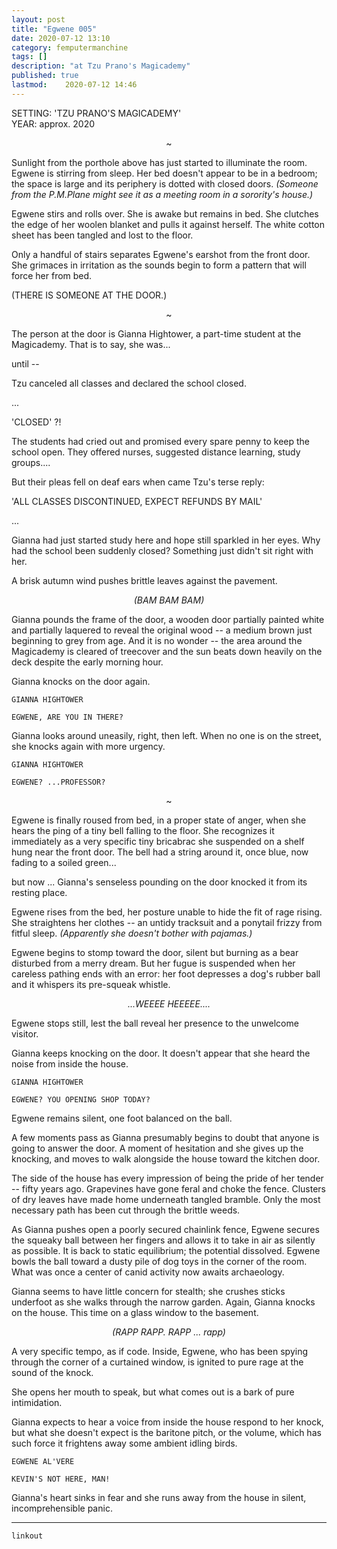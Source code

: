 ```yaml
---
layout: post
title: "Egwene 005"
date: 2020-07-12 13:10
category: femputermanchine
tags: []
description: "at Tzu Prano's Magicademy"
published: true
lastmod:	2020-07-12 14:46
---
```

[//]: # ( 7/12/20  -added)

SETTING: 'TZU PRANO'S MAGICADEMY'<br/>
YEAR: approx. 2020

<center>~</center>

Sunlight from the porthole above has just started to illuminate the room. Egwene is stirring from sleep. Her bed doesn't appear to be in a bedroom; the space is large and its periphery is dotted with closed doors. <i>(Someone from the P.M.Plane might see it as a meeting room in a sorority's house.)</i>

Egwene stirs and rolls over. She is awake but remains in bed. She clutches the edge of her woolen blanket and pulls it against herself. The white cotton sheet has been tangled and lost to the floor.

Only a handful of stairs separates Egwene's earshot from the front door. She grimaces in irritation as the sounds begin to form a pattern that will force her from bed.

(THERE IS SOMEONE AT THE DOOR.)

<center>~</center>

The person at the door is Gianna Hightower, a part-time student at the Magicademy. That is to say, she was...

until --

Tzu canceled all classes and declared the school closed.

...

'CLOSED' ?!

The students had cried out and promised every spare penny to keep the school open. They offered nurses, suggested distance learning, study groups.... 

But their pleas fell on deaf ears when came Tzu's terse reply:

'ALL CLASSES DISCONTINUED, EXPECT REFUNDS BY MAIL'

...

Gianna had just started study here and hope still sparkled in her eyes. Why had the school been suddenly closed? Something just didn't sit right with her. 

A brisk autumn wind pushes brittle leaves against the pavement.

<center><i>(BAM BAM BAM)</i></center>

Gianna pounds the frame of the door, a wooden door partially painted white and partially laquered to reveal the original wood -- a medium brown just beginning to grey from age. And it is no wonder -- the area around the Magicademy is cleared of treecover and the sun beats down heavily on the deck despite the early morning hour.

Gianna knocks on the door again.

```
GIANNA HIGHTOWER

EGWENE, ARE YOU IN THERE? 
```

Gianna looks around uneasily, right, then left. When no one is on the street, she knocks again with more urgency.

```
GIANNA HIGHTOWER

EGWENE? ...PROFESSOR?
```

<center>~</center>

Egwene is finally roused from bed, in a proper state of anger, when she hears the ping of a tiny bell falling to the floor. She recognizes it immediately as a very specific tiny bricabrac she suspended on a shelf hung near the front door. The bell had a string around it, once blue, now fading to a soiled green...

but now ... Gianna's senseless pounding on the door knocked it from its resting place.

Egwene rises from the bed, her posture unable to hide the fit of rage rising. She straightens her clothes -- an untidy tracksuit and a ponytail frizzy from fitful sleep. <i>(Apparently she doesn't bother with pajamas.)</i>

Egwene begins to stomp toward the door, silent but burning as a bear disturbed from a merry dream. But her fugue is suspended when her careless pathing ends with an error: her foot depresses a dog's rubber ball and it whispers its pre-squeak whistle.

<center><i>...WEEEE HEEEEE....</i></center>

Egwene stops still, lest the ball reveal her presence to the unwelcome visitor.

Gianna keeps knocking on the door. It doesn't appear that she heard the noise from inside the house.

```
GIANNA HIGHTOWER

EGWENE? YOU OPENING SHOP TODAY?
```

Egwene remains silent, one foot balanced on the ball.

A few moments pass as Gianna presumably begins to doubt that anyone is going to answer the door. A moment of hesitation and she gives up the knocking, and moves to walk alongside the house toward the kitchen door.

The side of the house has every impression of being the pride of her tender -- fifty years ago. Grapevines have gone feral and choke the fence. Clusters of dry leaves have made home underneath tangled bramble. Only the most necessary path has been cut through the brittle weeds.

As Gianna pushes open a poorly secured chainlink fence, Egwene secures the squeaky ball between her fingers and allows it to take in air as silently as possible. It is back to static equilibrium; the potential dissolved. Egwene bowls the ball toward a dusty pile of dog toys in the corner of the room. What was once a center of canid activity now awaits archaeology.

Gianna seems to have little concern for stealth; she crushes sticks underfoot as she walks through the narrow garden. Again, Gianna knocks on the house. This time on a glass window to the basement.

<center><i>(RAPP RAPP. RAPP ... rapp)</i></center>

A very specific tempo, as if code. Inside, Egwene, who has been spying through the corner of a curtained window, is ignited to pure rage at the sound of the knock. 

She opens her mouth to speak, but what comes out is a bark of pure intimidation. 

Gianna expects to hear a voice from inside the house respond to her knock, but what she doesn't expect is the baritone pitch, or the volume, which has such force it frightens away some ambient idling birds.

```
EGWENE AL'VERE

KEVIN'S NOT HERE, MAN!
```

Gianna's heart sinks in fear and she runs away from the house in silent, incomprehensible panic.


*****

`linkout`
